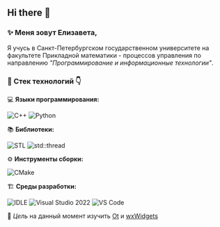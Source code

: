 ## Hi there 👋


### ✨ Меня зовут Елизавета, 
Я учусь в Санкт-Петербургском государственном университете на факультете Прикладной математики - процессов управления по направлению *"Программирование и информационные технологии"*.


### 🔨 Стек технологий 👇  

💻 **Языки программирования:**  

![C++](https://img.shields.io/badge/C++-00599C?style=for-the-badge&logo=c%2b%2b&logoColor=white) ![Python](https://img.shields.io/badge/Python-3776AB?style=for-the-badge&logo=python&logoColor=white)


📚 **Библиотеки:**  

![STL](https://img.shields.io/badge/STL-C++-00599C?style=for-the-badge) ![std::thread](https://img.shields.io/badge/std::thread-C++-blue?style=for-the-badge)


⚙️ **Инструменты сборки:**  

![CMake](https://img.shields.io/badge/CMake-064F8C?style=for-the-badge&logo=cmake&logoColor=white)


🏗️ **Среды разработки:**  

![IDLE](https://img.shields.io/badge/IDLE-Python-yellow?style=for-the-badge) ![Visual Studio 2022](https://img.shields.io/badge/Visual%20Studio%202022-5C2D91?style=for-the-badge&logo=visualstudio&logoColor=white) ![VS Code](https://img.shields.io/badge/VS%20Code-007ACC?style=for-the-badge&logo=visual-studio-code&logoColor=white)


🎯 *Цель* на данный момент изучить <u>Ot</u> и <u>wxWidgets</u>
